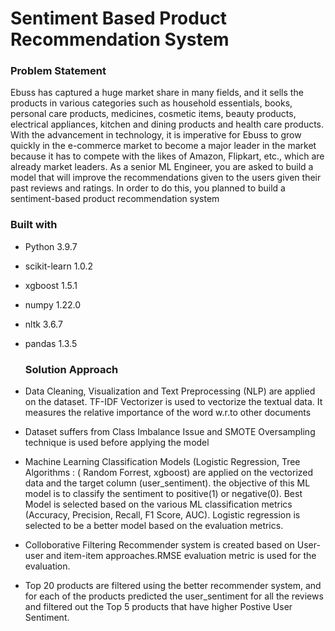 # Sentiment Based Product Recommendation System

### Problem Statement

Ebuss has captured a huge market share in many fields, and it sells the products in various categories such as household essentials, books, personal care products, medicines, cosmetic items, beauty products, electrical appliances, kitchen and dining products and health care products.
With the advancement in technology, it is imperative for Ebuss to grow quickly in the e-commerce market to become a major leader in the market because it has to compete with the likes of Amazon, Flipkart, etc., which are already market leaders.
As a senior ML Engineer, you are asked to build a model that will improve the recommendations given to the users given their past reviews and ratings.
In order to do this, you planned to build a sentiment-based product recommendation system

### Built with

* Python 3.9.7
* scikit-learn 1.0.2
* xgboost 1.5.1
* numpy 1.22.0
* nltk 3.6.7
* pandas 1.3.5

  ### Solution Approach

* Data Cleaning, Visualization and Text Preprocessing (NLP) are applied on the dataset. TF-IDF Vectorizer is used to vectorize the textual data. It measures the relative importance of the word w.r.to other documents
* Dataset suffers from Class Imbalance Issue and SMOTE Oversampling technique is used before applying the model
* Machine Learning Classification Models (Logistic Regression, Tree Algorithms : ( Random Forrest, xgboost) are applied on the vectorized data and the target column (user_sentiment). the objective of this ML model is to classify the sentiment to positive(1) or negative(0). Best Model is selected based on the various ML classification metrics (Accuracy, Precision, Recall, F1 Score, AUC). Logistic regression is selected to be a better model based on the evaluation metrics.
*  Colloborative Filtering Recommender system is created based on User-user and item-item approaches.RMSE evaluation metric is used for the evaluation.
* Top 20 products are filtered using the better recommender system, and for each of the products predicted the user_sentiment for all the reviews and filtered out the Top 5 products that have higher Postive User Sentiment.
